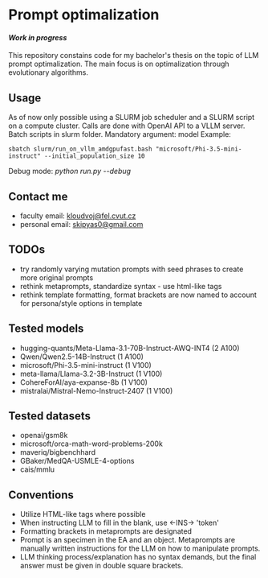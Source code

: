 # Prompt optimalization
#### *Work in progress*
This repository constains code for my bachelor's thesis on the topic of LLM prompt optimalization.
The main focus is on optimalization through evolutionary algorithms.

## Usage
As of now only possible using a SLURM job scheduler and a SLURM script on a compute cluster. 
Calls are done with OpenAI API to a VLLM server.
Batch scripts in slurm folder.
Mandatory argument: model
Example:
```
sbatch slurm/run_on_vllm_amdgpufast.bash "microsoft/Phi-3.5-mini-instruct" --initial_population_size 10
```

Debug mode: *python run.py --debug*

## Contact me
- faculty email: kloudvoj@fel.cvut.cz
- personal email: skipyas0@gmail.com

## TODOs
- try randomly varying mutation prompts with seed phrases to create more original prompts
- rethink metaprompts, standardize syntax - use html-like tags
- rethink template formatting, format brackets are now named to account for persona/style options in template

## Tested models
- hugging-quants/Meta-Llama-3.1-70B-Instruct-AWQ-INT4 (2 A100)
- Qwen/Qwen2.5-14B-Instruct (1 A100)
- microsoft/Phi-3.5-mini-instruct (1 V100)
- meta-llama/Llama-3.2-3B-Instruct (1 V100)
- CohereForAI/aya-expanse-8b (1 V100)
- mistralai/Mistral-Nemo-Instruct-2407 (1 V100)

## Tested datasets
- openai/gsm8k
- microsoft/orca-math-word-problems-200k
- maveriq/bigbenchhard
- GBaker/MedQA-USMLE-4-options
- cais/mmlu

## Conventions
- Utilize HTML-like tags where possible
- When instructing LLM to fill in the blank, use <-INS-> 'token'
- Formatting brackets in metaprompts are designated
- Prompt is an specimen in the EA and an object. Metaprompts are manually written instructions for the LLM on how to manipulate prompts.
- LLM thinking process/explanation has no syntax demands, but the final answer must be given in double square brackets.